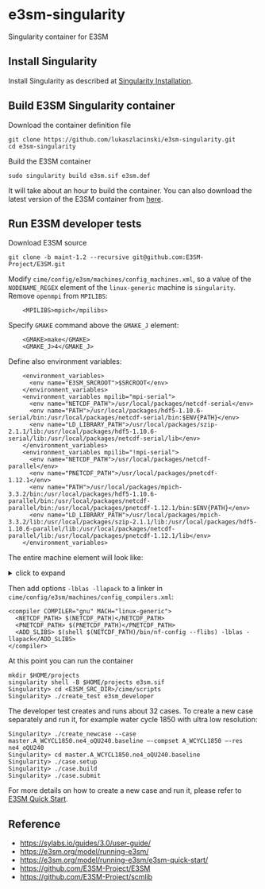 # e3sm-singularity
Singularity container for E3SM

## Install Singularity
Install Singularity as described at [Singularity Installation](https://sylabs.io/guides/3.0/user-guide/installation.html).

## Build E3SM Singularity container
Download the container definition file 
```
git clone https://github.com/lukaszlacinski/e3sm-singularity.git
cd e3sm-singularity
```
Build the E3SM container
```
sudo singularity build e3sm.sif e3sm.def
```
It will take about an hour to build the container. You can also download the latest version of the E3SM container from [here](https://dabdceba-6d04-11e5-ba46-22000b92c6ec.e.globus.org/containers/public/e3sm.def).

## Run E3SM developer tests
Download E3SM source
```
git clone -b maint-1.2 --recursive git@github.com:E3SM-Project/E3SM.git
```
Modify `cime/config/e3sm/machines/config_machines.xml`, so a value of the `NODENAME_REGEX` element of the `linux-generic` machine is `singularity`.
Remove `openmpi` from `MPILIBS`:
```
    <MPILIBS>mpich</mpilibs>
```
Specify `GMAKE` command above the `GMAKE_J` element:
```
    <GMAKE>make</GMAKE>
    <GMAKE_J>4</GMAKE_J>
```
Define also environment variables:
```
    <environment_variables>
      <env name="E3SM_SRCROOT">$SRCROOT</env>
    </environment_variables>
    <environment_variables mpilib="mpi-serial">
      <env name="NETCDF_PATH">/usr/local/packages/netcdf-serial</env>
      <env name="PATH">/usr/local/packages/hdf5-1.10.6-serial/bin:/usr/local/packages/netcdf-serial/bin:$ENV{PATH}</env>
      <env name="LD_LIBRARY_PATH">/usr/local/packages/szip-2.1.1/lib:/usr/local/packages/hdf5-1.10.6-serial/lib:/usr/local/packages/netcdf-serial/lib</env>
    </environment_variables>
    <environment_variables mpilib="!mpi-serial">
      <env name="NETCDF_PATH">/usr/local/packages/netcdf-parallel</env>
      <env name="PNETCDF_PATH">/usr/local/packages/pnetcdf-1.12.1</env>
      <env name="PATH">/usr/local/packages/mpich-3.3.2/bin:/usr/local/packages/hdf5-1.10.6-parallel/bin:/usr/local/packages/netcdf-parallel/bin:/usr/local/packages/pnetcdf-1.12.1/bin:$ENV{PATH}</env>
      <env name="LD_LIBRARY_PATH">/usr/local/packages/mpich-3.3.2/lib:/usr/local/packages/szip-2.1.1/lib:/usr/local/packages/hdf5-1.10.6-parallel/lib:/usr/local/packages/netcdf-parallel/lib:/usr/local/packages/pnetcdf-1.12.1/lib</env>
    </environment_variables>
```
The entire machine element will look like: <details><summary>click to expand</summary>
<p>

```
<machine MACH="linux-generic">
    <DESC>Linux workstation or laptop</DESC>
    <NODENAME_REGEX>singularity</NODENAME_REGEX>
    <OS>LINUX</OS>
    <TESTS>e3sm_developer</TESTS>
    <BATCH_SYSTEM>none</BATCH_SYSTEM>
    <COMPILERS>gnu</COMPILERS>
    <MPILIBS>mpich</MPILIBS>
    <RUNDIR>$ENV{HOME}/projects/acme/scratch/$CASE/run</RUNDIR>
    <EXEROOT>$ENV{HOME}/projects/acme/scratch/$CASE/bld</EXEROOT>
    <DIN_LOC_ROOT>$ENV{HOME}/projects/acme/cesm-inputdata</DIN_LOC_ROOT>
    <DIN_LOC_ROOT_CLMFORC>$ENV{HOME}/projects/acme/ptclm-data</DIN_LOC_ROOT_CLMFORC>
    <DOUT_S_ROOT>$ENV{HOME}/projects/acme/scratch/archive/$CASE</DOUT_S_ROOT>
    <DOUT_L_MSROOT>csm/$CASE</DOUT_L_MSROOT>
    <CIME_OUTPUT_ROOT>$ENV{HOME}/projects/acme/scratch</CIME_OUTPUT_ROOT>
    <BASELINE_ROOT>$ENV{HOME}/projects/acme/baselines/$COMPILER</BASELINE_ROOT>
    <CCSM_CPRNC>$CCSMROOT/tools/cprnc/build/cprnc</CCSM_CPRNC>
    <SUPPORTED_BY>jayesh at mcs dot anl dot gov</SUPPORTED_BY>
    <GMAKE>make</GMAKE>
    <GMAKE_J>4</GMAKE_J>
    <MAX_TASKS_PER_NODE>4</MAX_TASKS_PER_NODE>
    <MAX_MPITASKS_PER_NODE>2</MAX_MPITASKS_PER_NODE>
    <mpirun mpilib="default">
      <executable>mpirun</executable>
      <arguments>
        <arg name="num_tasks"> -np $TOTALPES</arg>
      </arguments>
    </mpirun>
    <module_system type="none"/>
    <environment_variables>
      <env name="E3SM_SRCROOT">$SRCROOT</env>
    </environment_variables>
    <environment_variables mpilib="mpi-serial">
      <env name="NETCDF_PATH">/usr/local/packages/netcdf-serial</env>
      <env name="PATH">/usr/local/packages/hdf5-1.10.6-serial/bin:/usr/local/packages/netcdf-serial/bin:$ENV{PATH}</env>
      <env name="LD_LIBRARY_PATH">/usr/local/packages/szip-2.1.1/lib:/usr/local/packages/hdf5-1.10.6-serial/lib:/usr/local/packages/netcdf-serial/lib</env>
    </environment_variables>
    <environment_variables mpilib="!mpi-serial">
      <env name="NETCDF_PATH">/usr/local/packages/netcdf-parallel</env>
      <env name="PNETCDF_PATH">/usr/local/packages/pnetcdf-1.12.1</env>
      <env name="PATH">/usr/local/packages/mpich-3.3.2/bin:/usr/local/packages/hdf5-1.10.6-parallel/bin:/usr/local/packages/netcdf-parallel/bin:/usr/local/packages/pnetcdf-1.12.1/bin:$ENV{PATH}</env>
      <env name="LD_LIBRARY_PATH">/usr/local/packages/mpich-3.3.2/lib:/usr/local/packages/szip-2.1.1/lib:/usr/local/packages/hdf5-1.10.6-parallel/lib:/usr/local/packages/netcdf-parallel/lib:/usr/local/packages/pnetcdf-1.12.1/lib</env>
    </environment_variables>
</machine>
```
</p>
</details>

Then add options `-lblas -llapack` to a linker in `cime/config/e3sm/machines/config_compilers.xml`:
```
<compiler COMPILER="gnu" MACH="linux-generic">
  <NETCDF_PATH> $(NETCDF_PATH)</NETCDF_PATH>
  <PNETCDF_PATH> $(PNETCDF_PATH)</PNETCDF_PATH>
  <ADD_SLIBS> $(shell $(NETCDF_PATH)/bin/nf-config --flibs) -lblas -llapack</ADD_SLIBS>
</compiler>
```
At this point you can run the container
```
mkdir $HOME/projects
singularity shell -B $HOME/projects e3sm.sif
Singularity> cd <E3SM_SRC_DIR>/cime/scripts
Singularity> ./create_test e3sm_developer
```
The developer test creates and runs about 32 cases. To create a new case separately and run it, for example water cycle 1850 with ultra low resolution:
```
Singularity> ./create_newcase --case master.A_WCYCL1850.ne4_oQU240.baseline —-compset A_WCYCL1850 —-res ne4_oQU240
Singularity> cd master.A_WCYCL1850.ne4_oQU240.baseline
Singularity> ./case.setup
Singularity> ./case.build
Singularity> ./case.submit
```
For more details on how to create a new case and run it, please refer to [E3SM Quick Start](https://e3sm.org/model/running-e3sm/e3sm-quick-start/).

## Reference

* https://sylabs.io/guides/3.0/user-guide/
* https://e3sm.org/model/running-e3sm/
* https://e3sm.org/model/running-e3sm/e3sm-quick-start/
* https://github.com/E3SM-Project/E3SM
* https://github.com/E3SM-Project/scmlib

